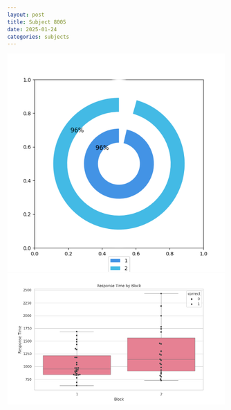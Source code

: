 ```yaml
---
layout: post
title: Subject 8005
date: 2025-01-24
categories: subjects
---
```


![](data/8005/run-28/8005__acc_test.png)
![](data/8005/run-28/8005_rt.png)
